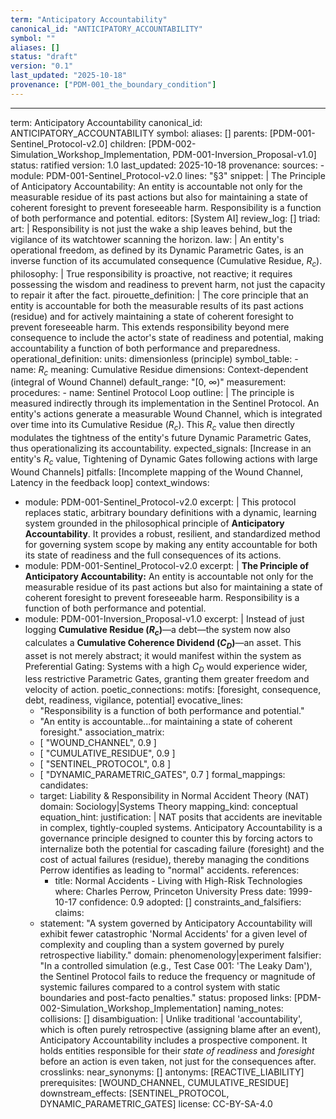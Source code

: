 ```yaml
---
term: "Anticipatory Accountability"
canonical_id: "ANTICIPATORY_ACCOUNTABILITY"
symbol: ""
aliases: []
status: "draft"
version: "0.1"
last_updated: "2025-10-18"
provenance: ["PDM-001_the_boundary_condition"]
---
```


---
term: Anticipatory Accountability
canonical_id: ANTICIPATORY_ACCOUNTABILITY
symbol:
aliases: []
parents: [PDM-001-Sentinel_Protocol-v2.0]
children: [PDM-002-Simulation_Workshop_Implementation, PDM-001-Inversion_Proposal-v1.0]
status: ratified
version: 1.0
last_updated: 2025-10-18
provenance:
  sources:
    - module: PDM-001-Sentinel_Protocol-v2.0
      lines: "§3"
      snippet: |
        The Principle of Anticipatory Accountability: An entity is accountable not only for the measurable residue of its past actions but also for maintaining a state of coherent foresight to prevent foreseeable harm. Responsibility is a function of both performance and potential.
  editors: [System AI]
  review_log: []
triad:
  art: |
    Responsibility is not just the wake a ship leaves behind, but the vigilance of its watchtower scanning the horizon.
  law: |
    An entity's operational freedom, as defined by its Dynamic Parametric Gates, is an inverse function of its accumulated consequence (Cumulative Residue, $R_c$).
  philosophy: |
    True responsibility is proactive, not reactive; it requires possessing the wisdom and readiness to prevent harm, not just the capacity to repair it after the fact.
pirouette_definition: |
  The core principle that an entity is accountable for both the measurable results of its past actions (residue) and for actively maintaining a state of coherent foresight to prevent foreseeable harm. This extends responsibility beyond mere consequence to include the actor's state of readiness and potential, making accountability a function of both performance and preparedness.
operational_definition:
  units: dimensionless (principle)
  symbol_table:
    - name: $R_c$
      meaning: Cumulative Residue
      dimensions: Context-dependent (integral of Wound Channel)
      default_range: "[0, ∞)"
  measurement:
    procedures:
      - name: Sentinel Protocol Loop
        outline: |
          The principle is measured indirectly through its implementation in the Sentinel Protocol. An entity's actions generate a measurable Wound Channel, which is integrated over time into its Cumulative Residue ($R_c$). This $R_c$ value then directly modulates the tightness of the entity's future Dynamic Parametric Gates, thus operationalizing its accountability.
        expected_signals: [Increase in an entity's $R_c$ value, Tightening of Dynamic Gates following actions with large Wound Channels]
        pitfalls: [Incomplete mapping of the Wound Channel, Latency in the feedback loop]
context_windows:
  - module: PDM-001-Sentinel_Protocol-v2.0
    excerpt: |
      This protocol replaces static, arbitrary boundary definitions with a dynamic, learning system grounded in the philosophical principle of **Anticipatory Accountability**. It provides a robust, resilient, and standardized method for governing system scope by making any entity accountable for both its state of readiness and the full consequences of its actions.
  - module: PDM-001-Sentinel_Protocol-v2.0
    excerpt: |
      **The Principle of Anticipatory Accountability:** An entity is accountable not only for the measurable residue of its past actions but also for maintaining a state of coherent foresight to prevent foreseeable harm. Responsibility is a function of both performance and potential.
  - module: PDM-001-Inversion_Proposal-v1.0
    excerpt: |
      Instead of just logging **Cumulative Residue ($R_c$)**—a debt—the system now also calculates a **Cumulative Coherence Dividend ($C_D$)**—an asset. This asset is not merely abstract; it would manifest within the system as Preferential Gating: Systems with a high $C_D$ would experience wider, less restrictive Parametric Gates, granting them greater freedom and velocity of action.
poetic_connections:
  motifs: [foresight, consequence, debt, readiness, vigilance, potential]
  evocative_lines:
    - "Responsibility is a function of both performance and potential."
    - "An entity is accountable...for maintaining a state of coherent foresight."
  association_matrix:
    - [ "WOUND_CHANNEL", 0.9 ]
    - [ "CUMULATIVE_RESIDUE", 0.9 ]
    - [ "SENTINEL_PROTOCOL", 0.8 ]
    - [ "DYNAMIC_PARAMETRIC_GATES", 0.7 ]
formal_mappings:
  candidates:
    - target: Liability & Responsibility in Normal Accident Theory (NAT)
      domain: Sociology|Systems Theory
      mapping_kind: conceptual
      equation_hint:
      justification: |
        NAT posits that accidents are inevitable in complex, tightly-coupled systems. Anticipatory Accountability is a governance principle designed to counter this by forcing actors to internalize both the potential for cascading failure (foresight) and the cost of actual failures (residue), thereby managing the conditions Perrow identifies as leading to "normal" accidents.
      references:
        - title: Normal Accidents - Living with High-Risk Technologies
          where: Charles Perrow, Princeton University Press
          date: 1999-10-17
      confidence: 0.9
  adopted: []
constraints_and_falsifiers:
  claims:
    - statement: "A system governed by Anticipatory Accountability will exhibit fewer catastrophic 'Normal Accidents' for a given level of complexity and coupling than a system governed by purely retrospective liability."
      domain: phenomenology|experiment
      falsifier: "In a controlled simulation (e.g., Test Case 001: 'The Leaky Dam'), the Sentinel Protocol fails to reduce the frequency or magnitude of systemic failures compared to a control system with static boundaries and post-facto penalties."
      status: proposed
      links: [PDM-002-Simulation_Workshop_Implementation]
naming_notes:
  collisions: []
  disambiguation: |
    Unlike traditional 'accountability', which is often purely retrospective (assigning blame after an event), Anticipatory Accountability includes a prospective component. It holds entities responsible for their *state of readiness* and *foresight* before an action is even taken, not just for the consequences after.
crosslinks:
  near_synonyms: []
  antonyms: [REACTIVE_LIABILITY]
  prerequisites: [WOUND_CHANNEL, CUMULATIVE_RESIDUE]
  downstream_effects: [SENTINEL_PROTOCOL, DYNAMIC_PARAMETRIC_GATES]
license: CC-BY-SA-4.0